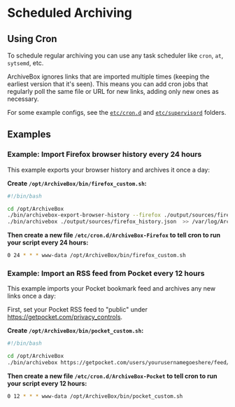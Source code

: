 # Scheduled Archiving

## Using Cron

To schedule regular archiving you can use any task scheduler like `cron`, `at`, `sytsemd`, etc.

ArchiveBox ignores links that are imported multiple times (keeping the earliest version that it's seen).
This means you can add cron jobs that regularly poll the same file or URL for new links, adding only new
ones as necessary.

For some example configs, see the [`etc/cron.d`](https://github.com/pirate/ArchiveBox/blob/master/etc/cron.d) and [`etc/supervisord`](https://github.com/pirate/ArchiveBox/blob/master/etc/supervisord) folders.

## Examples

### Example: Import Firefox browser history every 24 hours

This example exports your browser history and archives it once a day:

**Create `/opt/ArchiveBox/bin/firefox_custom.sh`:**
```bash
#!/bin/bash

cd /opt/ArchiveBox
./bin/archivebox-export-browser-history --firefox ./output/sources/firefox_history.json
./bin/archivebox ./output/sources/firefox_history.json  >> /var/log/ArchiveBox.log
```

**Then create a new file `/etc/cron.d/ArchiveBox-Firefox` to tell cron to run your script every 24 hours:**
```bash
0 24 * * * www-data /opt/ArchiveBox/bin/firefox_custom.sh
```

### Example: Import an RSS feed from Pocket every 12 hours

This example imports your Pocket bookmark feed and archives any new links once a day:

First, set your Pocket RSS feed to "public" under https://getpocket.com/privacy_controls.

**Create `/opt/ArchiveBox/bin/pocket_custom.sh`:**
```bash
#!/bin/bash

cd /opt/ArchiveBox
./bin/archivebox https://getpocket.com/users/yourusernamegoeshere/feed/all  >> /var/log/ArchiveBox.log
```

**Then create a new file `/etc/cron.d/ArchiveBox-Pocket` to tell cron to run your script every 12 hours:**
```bash
0 12 * * * www-data /opt/ArchiveBox/bin/pocket_custom.sh
```
